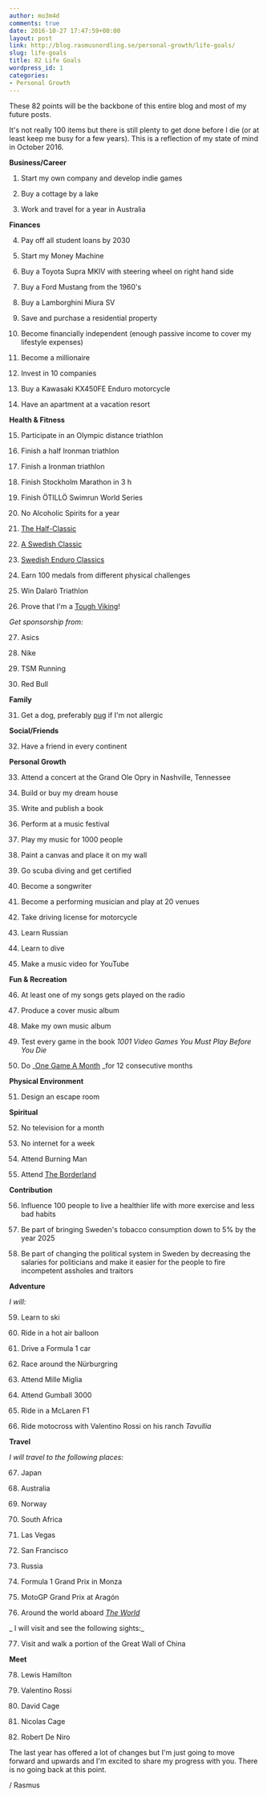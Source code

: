 ```yaml
---
author: mo3m4d
comments: true
date: 2016-10-27 17:47:59+00:00
layout: post
link: http://blog.rasmusnordling.se/personal-growth/life-goals/
slug: life-goals
title: 82 Life Goals
wordpress_id: 1
categories:
- Personal Growth
---
```


These 82 points will be the backbone of this entire blog and most of my future posts.

It's not really 100 items but there is still plenty to get done before I die (or at least keep me busy for a few years). This is a reflection of my state of mind in October 2016.<!-- more -->

**Business/Career**




    
  1. Start my own company and develop indie games

    
  2. Buy a cottage by a lake

    
  3. Work and travel for a year in Australia



**Finances**




    
  4. Pay off all student loans by 2030

    
  5. Start my Money Machine

    
  6. Buy a Toyota Supra MKIV with steering wheel on right hand side

    
  7. Buy a Ford Mustang from the 1960's

    
  8. Buy a Lamborghini Miura SV

    
  9. Save and purchase a residential property

    
  10. Become financially independent (enough passive income to cover my lifestyle expenses)

    
  11. Become a millionaire

    
  12. Invest in 10 companies

    
  13. Buy a Kawasaki KX450FE Enduro motorcycle

    
  14. Have an apartment at a vacation resort



**Health & Fitness**




    
  15. Participate in an Olympic distance triathlon

    
  16. Finish a half Ironman triathlon

    
  17. Finish a Ironman triathlon

    
  18. Finish Stockholm Marathon in 3 h

    
  19. Finish ÖTILLÖ Swimrun World Series

    
  20. No Alcoholic Spirits for a year

    
  21. [The Half-Classic](http://www.ensvenskklassiker.se/halvklassikern/)

    
  22. [A Swedish Classic](http://www.ensvenskklassiker.se/english/)

    
  23. [Swedish Enduro Classics](http://en.svenskenduroklassiker.se/)

    
  24. Earn 100 medals from different physical challenges

    
  25. Win Dalarö Triathlon

    
  26. Prove that I'm a [Tough Viking](http://toughviking.se/en/)!



_Get sponsorship from:_




    
  27. Asics

    
  28. Nike

    
  29. TSM Running

    
  30. Red Bull



**Family**




    
  31. Get a dog, preferably [pug](https://twitter.com/itsdougthepug) if I'm not allergic



**Social/Friends**




    
  32. Have a friend in every continent



**Personal Growth**




    
  33. Attend a concert at the Grand Ole Opry in Nashville, Tennessee

    
  34. Build or buy my dream house

    
  35. Write and publish a book

    
  36. Perform at a music festival

    
  37. Play my music for 1000 people

    
  38. Paint a canvas and place it on my wall

    
  39. Go scuba diving and get certified

    
  40. Become a songwriter

    
  41. Become a performing musician and play at 20 venues

    
  42. Take driving license for motorcycle

    
  43. Learn Russian

    
  44. Learn to dive

    
  45. Make a music video for YouTube



**Fun & Recreation**




    
  46. At least one of my songs gets played on the radio

    
  47. Produce a cover music album

    
  48. Make my own music album

    
  49. Test every game in the book _1001 Video Games You Must Play Before You Die_

    
  50. Do _[One Game A Month](http://onegameamonth.com) _for 12 consecutive months



**Physical Environment**




    
  51. Design an escape room



**Spiritual**




    
  52. No television for a month

    
  53. No internet for a week

    
  54. Attend Burning Man

    
  55. Attend [The Borderland](http://theborderland.se/)



**Contribution**




    
  56. Influence 100 people to live a healthier life with more exercise and less bad habits

    
  57. Be part of bringing Sweden's tobacco consumption down to 5% by the year 2025

    
  58. Be part of changing the political system in Sweden by decreasing the salaries for politicians and make it easier for the people to fire incompetent assholes and traitors



**Adventure**

_I will:_




    
  59. Learn to ski

    
  60. Ride in a hot air balloon

    
  61. Drive a Formula 1 car

    
  62. Race around the Nürburgring

    
  63. Attend Mille Miglia

    
  64. Attend Gumball 3000

    
  65. Ride in a McLaren F1

    
  66. Ride motocross with Valentino Rossi on his ranch _Tavullia_



**Travel**

_I will travel to the following places:_




    
  67. Japan

    
  68. Australia

    
  69. Norway

    
  70. South Africa

    
  71. Las Vegas

    
  72. San Francisco

    
  73. Russia

    
  74. Formula 1 Grand Prix in Monza

    
  75. MotoGP Grand Prix at Aragón

    
  76. Around the world aboard _[The World](http://aboardtheworld.com)_



_ I will visit and see the following sights:_




    
  77. Visit and walk a portion of the Great Wall of China



**Meet**




    
  78. Lewis Hamilton

    
  79. Valentino Rossi

    
  80. David Cage

    
  81. Nicolas Cage

    
  82. Robert De Niro



The last year has offered a lot of changes but I'm just going to move forward and upwards and I'm excited to share my progress with you. There is no going back at this point.

/ Rasmus
